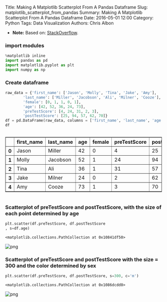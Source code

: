 Title: Making A Matplotlib Scatterplot From A Pandas Dataframe
Slug: matplotlib_scatterplot_from_pandas
Summary: Making A Matplotlib Scatterplot From A Pandas Dataframe
Date: 2016-05-01 12:00
Category: Python
Tags: Data Visualization
Authors: Chris Albon



- **Note:** Based on: [StackOverflow](http://stackoverflow.com/questions/14300137/making-matplotlib-scatter-plots-from-dataframes-in-pythons-pandas).

### import modules


```python
%matplotlib inline
import pandas as pd
import matplotlib.pyplot as plt
import numpy as np
```

### Create dataframe


```python
raw_data = {'first_name': ['Jason', 'Molly', 'Tina', 'Jake', 'Amy'],
        'last_name': ['Miller', 'Jacobson', 'Ali', 'Milner', 'Cooze'],
        'female': [0, 1, 1, 0, 1],
        'age': [42, 52, 36, 24, 73],
        'preTestScore': [4, 24, 31, 2, 3],
        'postTestScore': [25, 94, 57, 62, 70]}
df = pd.DataFrame(raw_data, columns = ['first_name', 'last_name', 'age', 'female', 'preTestScore', 'postTestScore'])
df
```




<div style="max-height:1000px;max-width:1500px;overflow:auto;">
<table border="1" class="dataframe">
  <thead>
    <tr style="text-align: right;">
      <th></th>
      <th>first_name</th>
      <th>last_name</th>
      <th>age</th>
      <th>female</th>
      <th>preTestScore</th>
      <th>postTestScore</th>
    </tr>
  </thead>
  <tbody>
    <tr>
      <th>0</th>
      <td> Jason</td>
      <td>   Miller</td>
      <td> 42</td>
      <td> 0</td>
      <td>  4</td>
      <td> 25</td>
    </tr>
    <tr>
      <th>1</th>
      <td> Molly</td>
      <td> Jacobson</td>
      <td> 52</td>
      <td> 1</td>
      <td> 24</td>
      <td> 94</td>
    </tr>
    <tr>
      <th>2</th>
      <td>  Tina</td>
      <td>      Ali</td>
      <td> 36</td>
      <td> 1</td>
      <td> 31</td>
      <td> 57</td>
    </tr>
    <tr>
      <th>3</th>
      <td>  Jake</td>
      <td>   Milner</td>
      <td> 24</td>
      <td> 0</td>
      <td>  2</td>
      <td> 62</td>
    </tr>
    <tr>
      <th>4</th>
      <td>   Amy</td>
      <td>    Cooze</td>
      <td> 73</td>
      <td> 1</td>
      <td>  3</td>
      <td> 70</td>
    </tr>
  </tbody>
</table>
</div>



### Scatterplot of preTestScore and postTestScore, with the size of each point determined by age


```python
plt.scatter(df.preTestScore, df.postTestScore
, s=df.age)
```




    <matplotlib.collections.PathCollection at 0x10841df50>



![png]({filename}/images/matplotlib_scatterplot_from_pandas/output_6_1.png)


### Scatterplot of preTestScore and postTestScore with the size = 300 and the color determined by sex


```python
plt.scatter(df.preTestScore, df.postTestScore, s=300, c='m')
```




    <matplotlib.collections.PathCollection at 0x1086dcdd0>




![png]({filename}/images/matplotlib_scatterplot_from_pandas/output_8_1.png)
